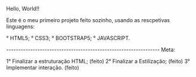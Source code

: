 Hello, World!!

Este é o meu primeiro projeto feito sozinho, usando as rescpetivas linguagens:

° HTML5;
° CSS3;
° BOOTSTRAP5;
° JAVASCRIPT.

---------------------------------------------------------------- Meta:

1° Finalizar a estruturação HTML; (feito)
2° Finalizar a Estilização; (feito)
3° Implementar interação. (feito)

